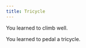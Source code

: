 ```yaml
---
title: Tricycle
---
```

You learned to climb well. <Add stat="STA"></Add>

You learned to pedal a tricycle. <Add stat="SPD"></Add>
